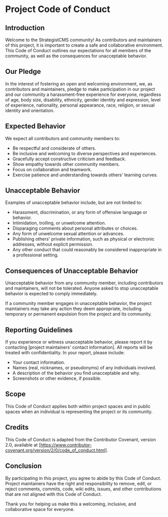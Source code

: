 # Project Code of Conduct

## Introduction

Welcome to the StrategistCMS community! As contributors and maintainers of this project, it is important to create a safe and collaborative environment. This Code of Conduct outlines our expectations for all members of the community, as well as the consequences for unacceptable behavior.

## Our Pledge

In the interest of fostering an open and welcoming environment, we, as contributors and maintainers, pledge to make participation in our project and our community a harassment-free experience for everyone, regardless of age, body size, disability, ethnicity, gender identity and expression, level of experience, nationality, personal appearance, race, religion, or sexual identity and orientation.

## Expected Behavior

We expect all contributors and community members to:

- Be respectful and considerate of others.
- Be inclusive and welcoming to diverse perspectives and experiences.
- Gracefully accept constructive criticism and feedback.
- Show empathy towards other community members.
- Focus on collaboration and teamwork.
- Exercise patience and understanding towards others' learning curves.

## Unacceptable Behavior

Examples of unacceptable behavior include, but are not limited to:

- Harassment, discrimination, or any form of offensive language or behavior.
- Intimidation, trolling, or unwelcome attention.
- Disparaging comments about personal attributes or choices.
- Any form of unwelcome sexual attention or advances.
- Publishing others' private information, such as physical or electronic addresses, without explicit permission.
- Any other conduct that could reasonably be considered inappropriate in a professional setting.

## Consequences of Unacceptable Behavior

Unacceptable behavior from any community member, including contributors and maintainers, will not be tolerated. Anyone asked to stop unacceptable behavior is expected to comply immediately.

If a community member engages in unacceptable behavior, the project maintainers may take any action they deem appropriate, including temporary or permanent expulsion from the project and its community.

## Reporting Guidelines

If you experience or witness unacceptable behavior, please report it by contacting [project maintainers' contact information]. All reports will be treated with confidentiality. In your report, please include:

- Your contact information.
- Names (real, nicknames, or pseudonyms) of any individuals involved.
- A description of the behavior you find unacceptable and why.
- Screenshots or other evidence, if possible.

## Scope

This Code of Conduct applies both within project spaces and in public spaces when an individual is representing the project or its community.

## Credits

This Code of Conduct is adapted from the Contributor Covenant, version 2.0, available at [https://www.contributor-covenant.org/version/2/0/code_of_conduct.html].

## Conclusion

By participating in this project, you agree to abide by this Code of Conduct. Project maintainers have the right and responsibility to remove, edit, or reject comments, commits, code, wiki edits, issues, and other contributions that are not aligned with this Code of Conduct.

Thank you for helping us make this a welcoming, inclusive, and collaborative space for everyone.
